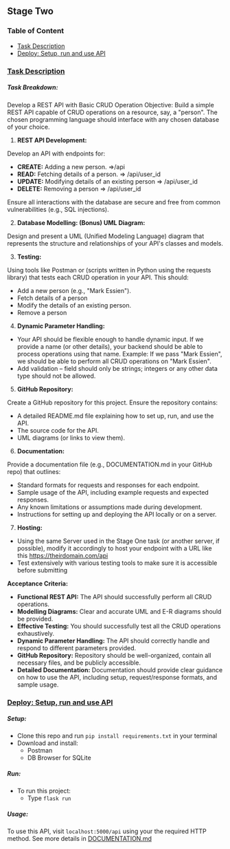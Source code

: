 ## Stage Two
### Table of Content
* [Task Description](#task-description)
* [Deploy: Setup, run and use API](#deploy--setup-run-and-use-api)

### [Task Description]()
##### Task Breakdown:

Develop a REST API with Basic CRUD Operation
Objective: Build a simple REST API capable of CRUD operations on a resource, say, a "person". The chosen programming language should interface with any chosen database of your choice.

1. **REST API Development:** 

Develop an API with endpoints for:
* **CREATE:** Adding a new person.  =>/api
* **READ:** Fetching details of a person.  => /api/user_id
* **UPDATE:** Modifying details of an existing person => /api/user_id
* **DELETE:** Removing a person => /api/user_id

Ensure all interactions with the database are secure and free from common vulnerabilities (e.g., SQL injections).

2. **Database Modelling: (Bonus) UML Diagram:** 

Design and present a UML (Unified Modeling Language) diagram that represents the structure and relationships of your API's classes and models.

3. **Testing:** 

Using tools like Postman or (scripts written in Python using the requests library) that tests each CRUD operation in your API.
This  should:
* Add a new person (e.g., "Mark Essien").
* Fetch details of a person
* Modify the details of an existing person.
* Remove a person

4. **Dynamic Parameter Handling:**
* Your API should be flexible enough to handle dynamic input. If we provide a name (or other details), your backend should be able to process operations using that name.
Example: If we pass "Mark Essien", we should be able to perform all CRUD operations on "Mark Essien".
* Add validation – field should only be strings; integers or any other data type should not be allowed.

5. **GitHub Repository:**

Create a GitHub repository for this project.
Ensure the repository contains:
* A detailed README.md file explaining how to set up, run, and use the API.
* The source code for the API.
* UML diagrams (or links to view them).

6. **Documentation:**

Provide a documentation file (e.g., DOCUMENTATION.md in your GitHub repo) that outlines:
* Standard formats for requests and responses for each endpoint.
* Sample usage of the API, including example requests and expected responses.
* Any known limitations or assumptions made during development.
* Instructions for setting up and deploying the API locally or on a server.

7. **Hosting:**

* Using the same Server used in the Stage One task (or another server, if possible), modify it accordingly to  host your endpoint with a URL like this https://theirdomain.com/api
* Test extensively with various testing tools to make sure it is accessible before submitting

**Acceptance Criteria:**

* **Functional REST API:** The API should successfully perform all CRUD operations.
* **Modelling Diagrams:** Clear and accurate UML and E-R diagrams should be provided.
* **Effective Testing:** You should successfully test all the CRUD operations exhaustively.
* **Dynamic Parameter Handling:** The API should correctly handle and respond to different parameters provided.
* **GitHub Repository:** Repository should be well-organized, contain all necessary files, and be publicly accessible.
* **Detailed Documentation:** Documentation should provide clear guidance on how to use the API, including setup, request/response formats, and sample usage.

### [Deploy: Setup, run and use API]()
##### Setup:
* Clone this repo and run `pip install requirements.txt` in your terminal
* Download and install:
  * Postman
  * DB Browser for SQLite
  
##### Run:
* To run this project:
  * Type `flask run`

##### Usage:
To use this API, visit `localhost:5000/api` using your the required HTTP method.
See more details in [DOCUMENTATION.md](https://github.com/Mimi97-aqua/HNG_Zuri/blob/main/stage_two_task/DOCUMENTATION.md)
